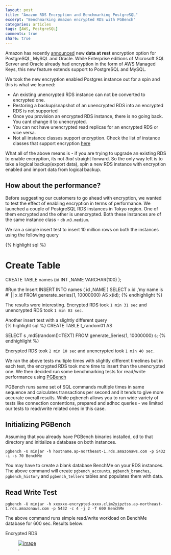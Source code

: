 ```yaml
---
layout: post
title: "Amazon RDS Encryption and Benchmarking PostgreSQL"
excerpt: "Benchmarking Amazon encrypted RDS with PGBench"
categories: articles
tags: [AWS, PostgreSQL]
comments: true
share: true
---
```



Amazon has recently [announced](https://aws.amazon.com/blogs/aws/new-encryption-options-for-amazon-rds/) new **data at rest** encryption option for PostgreSQL, MySQL and Oracle. While Enterprise editions of Microsoft SQL Server and Oracle already had encryption in the form of AWS Managed Keys, this new feature extends support to PostgreSQL and MySQL. 

We took the new encryption enabled Postgres instance out for a spin and this is what we learned:
* An existing unencrypted RDS instance can not be converted to encrypted one.
* Restoring a backup/snapshot of an unencrypted RDS into an encrypted RDS is not supported
* Once you provision an encrypted RDS instance, there is no going back. You cant change it to unencrypted.
* You can not have unencrypted read replicas for an encrypted RDS or vice versa.
* Not all instance classes support encryption. Check the list of instance classes that support encryption [here](http://docs.aws.amazon.com/AmazonRDS/latest/UserGuide/Overview.Encryption.html)

What all of the above means is - if you are trying to upgrade an existing RDS to enable encryption, its not *that* straight forward. So the only way left is to take a logical backup(export data), spin a new RDS instance with encryption enabled and import data from logical backup. 

## How about the performance? 
			
Before suggesting our customers to go ahead with encryption, we wanted to test the effect of enabling encryption in terms of performance. We launched a couple of PostgreSQL RDS instances in Tokyo region. One of them encrypted and the other is unencrypted. Both these instances are of the same instance class - `db.m3.medium`. 

We ran a simple insert test to insert 10 million rows on both the instances using the following query

{% highlight sql %}

# Create Table 
CREATE TABLE names (id INT	,NAME VARCHAR(100)	); 

#Run the Insert 
INSERT INTO names (
	id
	,NAME
	)
SELECT x.id
	,'my name is #' || x.id
FROM generate_series(1, 10000000) AS x(id);
{% endhighlight %}

The results were interesting. Encrypted RDS took `1 min 31 sec` and unencrypted RDS took `1 min 03 sec`. 

Another insert test with a slightly different query  
{% highlight sql %}
CREATE TABLE t_random01 AS

SELECT s
	,md5(random()::TEXT)
FROM generate_Series(1, 10000000) s;
{% endhighlight %}

Encrypted RDS took `2 min 10 sec` and unencrypted took  `1 min 40 sec.`

We ran the above tests multiple times with slightly different timelines but in each test, the encrypted RDS took more time to insert than the unencrypted one. We then decided run some benchmarking tests for read/write performance using [PGBench](http://www.postgresql.org/docs/devel/static/pgbench.html)

PGBench runs same set of SQL commands multiple times in same sequence and calculates transactions per second and it tends to give more accurate overall results. While pgbench allows you to run wide variety of tests like connection contentions, prepared and adhoc queries - we limited our tests to read/write related ones in this case.  

## Initializing PGBench

Assuming that you already have PGBench binaries installed, cd to that directory and initialize a database on both instances.

`pgbench -U minjar -h hostname.ap-northeast-1.rds.amazonaws.com -p 5432 -i -s 70 BenchMe`

You may have to create a blank database BenchMe on your RDS instances. The above command will create `pgbench_accounts`, `pgbench_branches`, `pgbench_history` and `pgbench_tellers` tables and populates them with data. 

## Read Write Test

`pgbench -U minjar -h xxxxxx-encrypted-xxxx.clim2yipztss.ap-northeast-1.rds.amazonaws.com -p 5432 -c 4 -j 2 -T 600 BenchMe`

The above command runs simple read/write workload on BenchMe database for 600 sec. Results below:

Encrypted RDS

<figure>
	<a href="https://www.dropbox.com/s/ejvnesjf6xvto1a/1.png?dl=0"><img src="https://www.dropbox.com/s/ejvnesjf6xvto1a/1.png?dl=0" alt="image"></a>
	<figcaption><a href="https://www.dropbox.com/s/ejvnesjf6xvto1a/1.png?dl=0" title="Encrypted RDS, simple read-write workload"></a>.</figcaption>
</figure>
